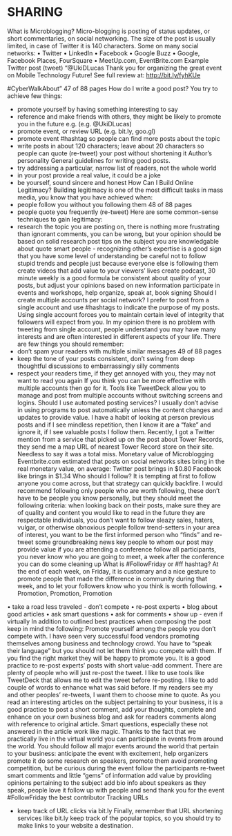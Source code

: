 # SHARING


What is Microblogging?
Micro-blogging is posting of status updates, or short commentaries, on social networking. The size of the post is usually limited, in case of Twitter it is 140 characters.
Some on many social networks:
• Twitter
• LinkedIn
• Facebook
• Google Buzz
• Google, Facebook Places, FourSquare
• MeetUp.com, EventBrite.com
Example Twitter post (tweet)
“@UkiDLucas Thank you for organizing the great event on Mobile
Technology Future! See full review at: http://bit.ly/fyhKUe

#CyberWalkAbout”
47 of 88 pages
How do I write a good post?
You try to achieve few things:
- promote yourself by having something interesting to say
- reference and make friends with others, they might be likely to
  promote you in the future e.g. (e.g. @UkiDLucas)
- promote event, or review URL (e.g. bit.ly, goo.gl)
- promote event #hashtag so people can find more posts about the topic
- write posts in about 120 characters; leave about 20 characters so
  people can quote (re-tweet) your post without shortening it
  Author’s personality
  General guidelines for writing good posts.
- try addressing a particular, narrow list of readers, not the whole world
- in your post provide a real value, it could be a joke
- be yourself, sound sincere and honest
  How Can I Build Online Legitimacy?
  Building legitimacy is one of the most difficult tasks in mass media, you
  know that you have achieved when:
- people follow you without you following them
  48 of 88 pages
- people quote you frequently (re-tweet)
  Here are some common-sense techniques to gain legitimacy:
- research the topic you are posting on, there is nothing more frustrating
  than ignorant comments, you can be wrong, but your opinion should be
  based on solid research
  post tips on the subject you are knowledgable about
  quote smart people - recognizing other’s expertise is a good sign that
  you have some level of understanding
  be careful not to follow stupid trends and people just because everyone
  else is following them
  create videos that add value to your viewers’ lives
  create podcast, 30 minute weekly is a good formula
  be consistent about quality of your posts, but adjust your opinions based
  on new information
  participate in events and workshops, help organize, speak at, book
  signing
  Should I create multiple accounts per social network?
  I prefer to post from a single account and use #hashtags to indicate the
  purpose of my posts. Using single account forces you to maintain certain
  level of integrity that followers will expect from you. In my opinion there is
  no problem with tweeting from single account, people understand you may
  have many interests and are often interested in different aspects of your
  life. There are few things you should remember:
- don’t spam your readers with multiple similar messages
  49 of 88 pages
- keep the tone of your posts consistent, don’t swing from deep
  thoughtful discussions to embarrassingly silly comments
- respect your readers time, if they get annoyed with you, they may not
  want to read you again
  If you think you can be more effective with multiple accounts then go for
  it. Tools like TweetDeck allow you to manage and post from multiple
  accounts without switching screens and logins.
  Should I use automated posting services?
  I usually don’t advise in using programs to post automatically unless the
  content changes and updates to provide value. I have a habit of looking at
  person previous posts and if I see mindless repetition, then I know it are a
  “fake” and ignore it, if I see valuable posts I follow them.
  Recently, I got a Twitter mention from a service that picked up on the
  post about Tower Records, they send me a map URL of nearest Tower
  Record store on their site. Needless to say it was a total miss.
  Monetary value of Microblogging
  Eventbrite.com estimated that posts on social networks sites bring in the
  real monetary value, on average:
  Twitter post brings in $0.80
  Facebook like brings in $1.34
  Who should I follow?
  It is tempting at first to follow anyone you come across, but that strategy
  can quickly backfire. I would recommend following only people who are
  worth following, these don’t have to be people you know personally, but
  they should meet the following criteria:
  when looking back on their posts, make sure they are of quality and
  content you would like to read in the future
  they are respectable individuals, you don’t want to follow sleazy sales,
  haters, vulgar, or otherwise obnoxious people
  follow trend-setters in your area of interest, you want to be the first
  informed person who “finds” and re-tweet some groundbreaking news
  key people to whom our post may provide value
  if you are attending a conference follow all participants, you never know
  who you are going to meet, a week after the conference you can do some
  cleaning up
  What is #FollowFriday or #ff hashtag?
  At the end of each week, on Friday, it is customary and a nice gesture to
  promote people that made the difference in community during that week,
  and to let your followers know who you think is worth following.
  • Promotion, Promotion, Promotion

• take a road less traveled - don’t compete
• re-post experts
• blog about good articles
• ask smart questions
• ask for comments
• show up - even if virtually
In addition to outlined best practices when composing the post keep in
mind the following: Promote yourself among the people you don’t compete
with. I have seen very successful food vendors promoting themselves
among business and technology crowd. You have to “speak their language”
but you should not let them think you compete with them. If you find the
right market they will be happy to promote you.
It is a good practice to re-post experts’ posts with short value-add
comment. There are plenty of people who will just re-post the tweet. I like to
use tools like TweetDeck that allows me to edit the tweet before re-posting.
I like to add couple of words to enhance what was said before. If my
readers see my and other peoples’ re-tweets, I want them to choose mine
to quote.
As you read an interesting articles on the subject pertaining to your
business, it is a good practice to post a short comment, add your thoughts,
complete and enhance on your own business blog and ask for readers
comments along with reference to original article. Smart questions,
especially these not answered in the article work like magic.
Thanks to the fact that we practically live in the virtual world you can
participate in events from around the world. You should follow all major
events around the world that pertain to your business:
anticipate the event with excitement, help organizers promote it
do some research on speakers, promote them
avoid promoting competition, but be curious
during the event follow the participants
re-tweet smart comments and little “gems” of information
add value by providing opinions pertaining to the subject
add bio info about speakers as they speak, people love it
follow up with people and send thank you for the event
#FollowFriday the best contributor
Tracking URLs
- keep track of URL clicks via bit.ly
  Finally, remember that URL shortening services like bit.ly keep track of
  the popular topics, so you should try to make links to your website a
  destination.

